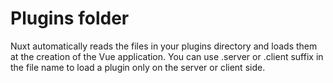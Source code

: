 # Plugins folder

Nuxt automatically reads the files in your plugins directory and loads them at the creation of the Vue application. You can use .server or .client suffix in the file name to load a plugin only on the server or client side.

